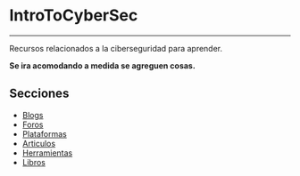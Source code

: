 # IntroToCyberSec

------

Recursos relacionados a la ciberseguridad para aprender.

**Se ira acomodando a medida se agreguen cosas.**

## Secciones

- [Blogs](https://github.com/lannerxiii/IntroToCyberSec/blob/master/blogs)
- [Foros](https://github.com/lannerxiii/IntroToCyberSec/blob/master/foros)
- [Plataformas](https://github.com/lannerxiii/IntroToCyberSec/blob/master/plataformas)
- [Articulos](https://github.com/lannerxiii/IntroToCyberSec/blob/master/articulos)
- [Herramientas](https://github.com/lannerxiii/IntroToCyberSec/blob/master/herramientas)
- [Libros](https://github.com/lannerxiii/IntroToCyberSec/blob/master/libros)

